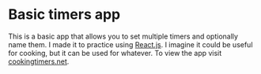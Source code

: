 # Basic timers app

This is a basic app that allows you to set multiple timers and optionally name them. I made it to practice using [React.js](https://reactjs.org/). I imagine it could be useful for cooking, but it can be used for whatever. To view the app visit [cookingtimers.net](https://cookingtimers.net/).
